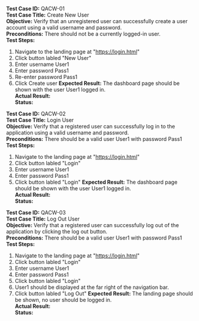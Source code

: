**Test Case ID:** QACW-01  
**Test Case Title:** Create New User  
**Objective:** Verify that an unregistered user can successfully create a user account using a valid username and password.  
**Preconditions:** There should not be a currently logged-in user.  
**Test Steps:**  
1. Navigate to the landing page at "https://login.html"
2. Click button labled "New User"
3. Enter username User1
4. Enter password Pass1
5. Re-enter password Pass1
6. Click Create user
**Expected Result:** The dashboard page should be shown with the user User1 logged in.  
**Actual Result:**  
**Status:**  

**Test Case ID:** QACW-02  
**Test Case Title:** Login User  
**Objective:** Verify that a registered user can successfully log in to the application using a valid username and password.  
**Preconditions:** There should be a valid user User1 with password Pass1  
**Test Steps:**  
1. Navigate to the landing page at "https://login.html"
2. Click button labled "Login"
3. Enter username User1
4. Enter password Pass1
6. Click button labled "Login"
**Expected Result:** The dashboard page should be shown with the user User1 logged in.  
**Actual Result:**  
**Status:**  

**Test Case ID:** QACW-03  
**Test Case Title:** Log Out User  
**Objective:** Verify that a registered user can successfully log out of the application by clicking the log out button.  
**Preconditions:** There should be a valid user User1 with password Pass1  
**Test Steps:**  
1. Navigate to the landing page at "https://login.html"
2. Click button labled "Login"
3. Enter username User1
4. Enter password Pass1
6. Click button labled "Login"
7. User1 should be displayed at the far right of the navigation bar.
8. Click button labled "Log Out"
**Expected Result:** The landing page should be shown, no user should be logged in.  
**Actual Result:**  
**Status:**  
